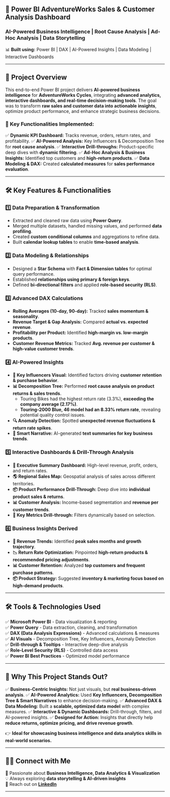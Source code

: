 ## 🚀 Power BI AdventureWorks Sales & Customer Analysis Dashboard

### **AI-Powered Business Intelligence | Root Cause Analysis | Ad-Hoc Analysis | Data Storytelling**

📊 **Built using:** Power BI | DAX | AI-Powered Insights | Data Modeling | Interactive Dashboards

---

## **📌 Project Overview**
This end-to-end Power BI project delivers **AI-powered business intelligence** for **AdventureWorks Cycles**, integrating **advanced analytics, interactive dashboards, and real-time decision-making tools**. The goal was to transform **raw sales and customer data into actionable insights**, optimize product performance, and enhance strategic business decisions.

### **🔹 Key Functionalities Implemented:**
✅ **Dynamic KPI Dashboard:** Tracks revenue, orders, return rates, and profitability.
✅ **AI-Powered Analysis:** Key Influencers & Decomposition Tree for **root cause analysis**.
✅ **Interactive Drill-throughs:** Product-specific deep dives with **dynamic filtering**.
✅ **Ad-Hoc Analysis & Business Insights:** Identified top customers and **high-return products**.
✅ **Data Modeling & DAX:** Created **calculated measures** for **sales performance evaluation**.

---

## **🛠 Key Features & Functionalities**

### **1️⃣ Data Preparation & Transformation**
- Extracted and cleaned raw data using **Power Query**.
- Merged multiple datasets, handled missing values, and performed **data profiling**.
- Created **custom conditional columns** and aggregations to refine data.
- Built **calendar lookup tables** to enable **time-based analysis**.

### **2️⃣ Data Modeling & Relationships**
- Designed a **Star Schema** with **Fact & Dimension tables** for optimal query performance.
- Established **relationships using primary & foreign keys**.
- Defined **bi-directional filters** and applied **role-based security (RLS)**.

### **3️⃣ Advanced DAX Calculations**
- **Rolling Averages (10-day, 90-day):** Tracked **sales momentum & seasonality**.
- **Revenue Target & Gap Analysis:** Compared **actual vs. expected revenue**.
- **Profitability per Product:** Identified **high-margin vs. low-margin products**.
- **Customer Revenue Metrics:** Tracked **Avg. revenue per customer & high-value customer trends**.

### **4️⃣ AI-Powered Insights**
- **🧠 Key Influencers Visual:** Identified factors driving **customer retention & purchase behavior**.
- **📊 Decomposition Tree:** Performed **root cause analysis on product returns & sales trends**.
  - Touring Bikes had the highest return rate (3.3%), **exceeding the company average (2.17%)**.
  - **Touring-2000 Blue, 46 model had an 8.33% return rate**, revealing potential quality control issues.
- **🔍 Anomaly Detection:** Spotted **unexpected revenue fluctuations & return rate spikes**.
- **📝 Smart Narrative:** AI-generated **text summaries for key business trends**.

### **5️⃣ Interactive Dashboards & Drill-Through Analysis**
- **📌 Executive Summary Dashboard:** High-level revenue, profit, orders, and return rates.
- **🌎 Regional Sales Map:** Geospatial analysis of sales across different territories.
- **📦 Product Performance Drill-Through:** Deep dive into **individual product sales & returns**.
- **📊 Customer Analysis:** Income-based segmentation and **revenue per customer trends**.
- **📌 Key Metrics Drill-through:** Filters dynamically based on selection.

### **6️⃣ Business Insights Derived**
- **🚀 Revenue Trends:** Identified **peak sales months and growth trajectory**.
- **📉 Return Rate Optimization:** Pinpointed **high-return products & recommended pricing adjustments**.
- **📊 Customer Retention:** Analyzed **top customers and frequent purchase patterns**.
- **📦 Product Strategy:** Suggested **inventory & marketing focus based on high-demand products**.

---

## **🛠 Tools & Technologies Used**
✅ **Microsoft Power BI** - Data visualization & reporting  
✅ **Power Query** - Data extraction, cleaning, and transformation  
✅ **DAX (Data Analysis Expressions)** - Advanced calculations & measures  
✅ **AI Visuals** - Decomposition Tree, Key Influencers, Anomaly Detection  
✅ **Drill-through & Tooltips** - Interactive deep-dive analysis  
✅ **Role-Level Security (RLS)** - Controlled data access  
✅ **Power BI Best Practices** - Optimized model performance  

---

## **📌 Why This Project Stands Out?**
✅ **Business-Centric Insights:** Not just visuals, but **real business-driven analysis**.
✅ **AI-Powered Analytics:** Used **Key Influencers, Decomposition Tree & Smart Narratives** to enhance decision-making.
✅ **Advanced DAX & Data Modeling:** Built a **scalable, optimized data model** with complex measures.
✅ **Interactive & Dynamic Dashboards:** Drill-through, filters, and AI-powered insights.
✅ **Designed for Action:** Insights that directly help **reduce returns, optimize pricing, and drive revenue growth**.

👉 **Ideal for showcasing business intelligence and data analytics skills in real-world scenarios.**

---

## 👨‍💻 **Connect with Me**
🚀 Passionate about **Business Intelligence, Data Analytics & Visualization**  
💡 Always exploring **data storytelling & AI-driven insights**  
📩 Reach out on **[LinkedIn](www.linkedin.com/in/jahnavi-ram)**  

---
